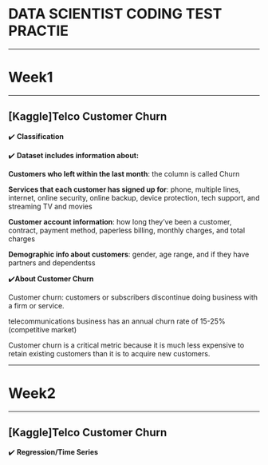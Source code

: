 # DATA SCIENTIST CODING TEST PRACTIE
-------------------------------------------------
# Week1
-------------------------------------------------
## [Kaggle]Telco Customer Churn
✔️ **Classification**

✔️ **Dataset includes information about:**

**Customers who left within the last month**: the column is called Churn

**Services that each customer has signed up for**: phone, multiple lines, internet, online security, online backup, device protection, tech support, and streaming TV and movies

**Customer account information**: how long they’ve been a customer, contract, payment method, paperless billing, monthly charges, and total charges

**Demographic info about customers**: gender, age range, and if they have partners and dependentss

✔️**About Customer Churn**

Customer churn: customers or subscribers discontinue doing business with a firm or service.

telecommunications business has an annual churn rate of 15-25%(competitive market)

Customer churn is a critical metric because it is much less expensive to retain existing customers than it is to acquire new customers.

-------------------------------------------------
# Week2
-------------------------------------------------
## [Kaggle]Telco Customer Churn
✔️ **Regression/Time Series**

